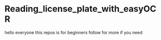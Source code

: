 # Reading_license_plate_with_easyOCR
hello everyone this repos is for beginners follow for more if you need 
